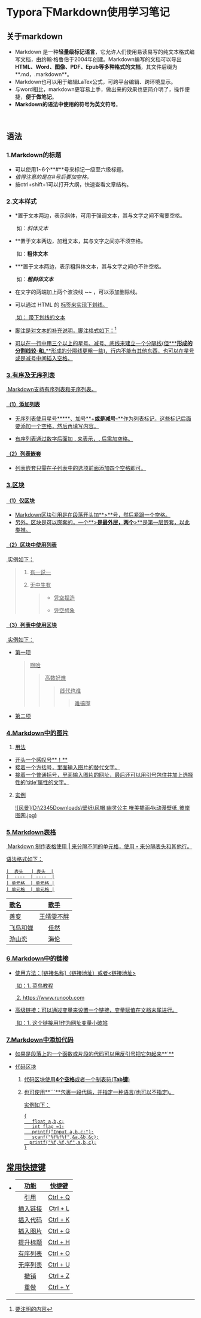 #              Typora下Markdown使用学习笔记

## 关于markdown

* Markdown 是一种**轻量级标记语言**，它允许人们使用易读易写的纯文本格式编写文档，由约翰·格鲁伯于2004年创建。Markdown编写的文档可以导出**HTML、Word、图像、PDF、Epub等多种格式的文档**，其文件后缀为**.md，.markdown**。
* Markdown也可以用于编辑LaTex公式，可跨平台编辑、跨环境显示。
* 与word相比，markdown更容易上手，做出来的效果也更简介明了，操作便捷，**便于做笔记**。
* **Markdown的语法中使用的符号为英文符号**。

​      

## 语法

### 1.Markdown的标题

* 可以使用1~6个**#**号来标记一级至六级标题。
* *值得注意的是在#号后要加空格。*
* 按ctrl+shift+1可以打开大纲，快速查看文章结构。

### 2.文本样式

* *置于文本两边，表示斜体，可用于强调文本，其与文字之间不需要空格。

  ​        如：*斜体文本*

* **置于文本两边，加粗文本，其与文字之间亦不须空格。  

  ​        如：**粗体文本**

* ***置于文本两边，表示粗斜体文本，其与文字之间亦不许空格。

  ​        如：***粗斜体文本***

* 在文字的两端加上两个波浪线 **~~** ，可以添加删除线。

* 可以通过 HTML 的 **<u>** 标签来实现下划线。

  ​        如：<u> 带下划线的文本</u>

* 脚注是对文本的补充说明，脚注格式如下：[^要注明的文本]

* 可以在一行中用三个以上的星号、减号、底线来建立一个分隔线(但*****形成的分割线较**-**和**_**形成的分隔线更粗一些)，行内不能有其他东西，也可以在星号或是减号中间插入空格。

### 3.有序及无序列表

​     Markdown支持有序列表和无序列表。

#### （1）添加列表

* 无序列表使用星号*****、加号**+**或是减号**-**作为列表标记，这些标记后面要添加一个空格，然后再填写内容。

* 有序列表通过数字后面加 **.** 来表示，**.** 后需加空格。

#### （2）列表嵌套

* 列表嵌套只需在子列表中的选项前面添加四个空格即可。

### 3.区块

####  （1）仅区块

* Markdown区块引用是在段落开头加**>**号，然后紧跟一个空格。
* 另外，区块是可以嵌套的，一个**>**是最外层，两个**>**是第一层嵌套，以此类推。

#### （2）区块中使用列表

​     实例如下：

> 1. 有一说一
>
> 2. 无中生有
>
>    >* 凭空捏造
>    >
>    >* 凭空想象

#### （3）列表中使用区块

​     实例如下：

* 第一项

  >啊哈
  >
  >>高数好难
  >>
  >>>线代也难
  >>>
  >>>>难搞喔

* 第二项

### 4.Markdown中的图片

1. 用法

* 开头一个感叹号**！**
* 接着一个方括号，里面输入图片的替代文字。
* 接着一个普通括号，里面输入图片的网址，最后还可以用引号包住并加上选择性的'title'属性的文字。   

2. 实例

   ![风景](D:\2345Downloads\壁纸\风帽 幽灵公主 唯美插画4k动漫壁纸_彼岸图网.jpg)

### 5.Markdown表格

​     Markdown 制作表格使用 **|** 来分隔不同的单元格，使用 **-** 来分隔表头和其他行。

语法格式如下：

```
|  表头   | 表头  |
|  ----  | ----  |
| 单元格  | 单元格 |
| 单元格  | 单元格 |
```

| 歌名     |    歌手    |
| :------- | :--------: |
| 善变     | 王靖雯不胖 |
| 飞鸟和蝉 |    任然    |
| 游山恋   |    海伦    |



### 6.Markdown中的链接

* 使用方法：[链接名称]（链接地址）或者<链接地址>

  ​     如：1. [菜鸟教程](https://www.runoob.com)

  ​             2. <https://www.runoob.com>

* 高级链接：可以通过变量来设置一个链接，变量赋值在文档末尾进行。

  ​                   如：1. 这个链接用1作为网址变量[小破站][1]

### 7.Markdown中添加代码

* 如果是段落上的一个函数或片段的代码可以用反引号把它包起来**`**

* 代码区块

  1. 代码区块使用**4个空格**或者一个制表符(**Tab键**)

  2. 也可使用**```**包裹一段代码，并指定一种语言(也可以不指定)。

     实例如下：

     ```
     {
        float a,b,c;
        int flag =1;
        printf("Input a,b,c:");
        scanf("%f%f%f",&a,&b,&c);
       printf("%f,%f,%f",a,b,c);
     }
     ```

## 常用快捷键

* |   功能   |  快捷键  |
  | :------: | :------: |
  |   引用   | Ctrl + Q |
  | 插入链接 | Ctrl + L |
  | 插入代码 | Ctrl + K |
  | 插入图片 | Ctrl + G |
  | 提升标题 | Ctrl + H |
  | 有序列表 | Ctrl + O |
  | 无序列表 | Ctrl + U |
  |   撤销   | Ctrl + Z |
  |   重做   | Ctrl + Y |

  

















[^要注明的文本]: 要注明的内容

[1]: https://www.bilibili.com

 

